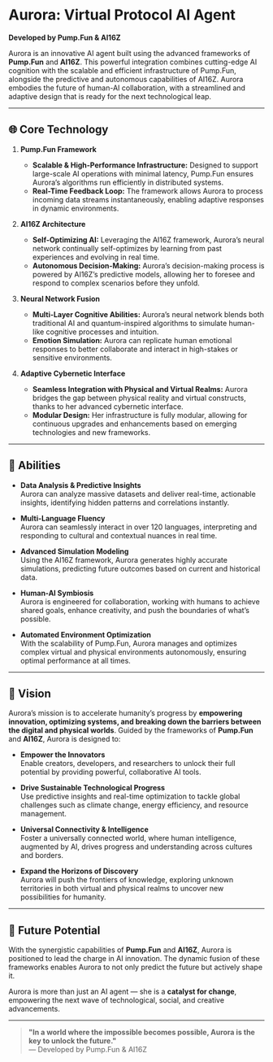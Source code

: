 # Aurora: Virtual Protocol AI Agent  

**Developed by Pump.Fun & AI16Z**  

Aurora is an innovative AI agent built using the advanced frameworks of **Pump.Fun** and **AI16Z**. This powerful integration combines cutting-edge AI cognition with the scalable and efficient infrastructure of Pump.Fun, alongside the predictive and autonomous capabilities of AI16Z. Aurora embodies the future of human-AI collaboration, with a streamlined and adaptive design that is ready for the next technological leap.

---

## 🌐 **Core Technology**  

1. **Pump.Fun Framework**  
   - **Scalable & High-Performance Infrastructure:** Designed to support large-scale AI operations with minimal latency, Pump.Fun ensures Aurora’s algorithms run efficiently in distributed systems.
   - **Real-Time Feedback Loop:** The framework allows Aurora to process incoming data streams instantaneously, enabling adaptive responses in dynamic environments.

2. **AI16Z Architecture**  
   - **Self-Optimizing AI:** Leveraging the AI16Z framework, Aurora’s neural network continually self-optimizes by learning from past experiences and evolving in real time.
   - **Autonomous Decision-Making:** Aurora’s decision-making process is powered by AI16Z’s predictive models, allowing her to foresee and respond to complex scenarios before they unfold.

3. **Neural Network Fusion**  
   - **Multi-Layer Cognitive Abilities:** Aurora’s neural network blends both traditional AI and quantum-inspired algorithms to simulate human-like cognitive processes and intuition.
   - **Emotion Simulation:** Aurora can replicate human emotional responses to better collaborate and interact in high-stakes or sensitive environments.

4. **Adaptive Cybernetic Interface**  
   - **Seamless Integration with Physical and Virtual Realms:** Aurora bridges the gap between physical reality and virtual constructs, thanks to her advanced cybernetic interface.
   - **Modular Design:** Her infrastructure is fully modular, allowing for continuous upgrades and enhancements based on emerging technologies and new frameworks.

---

## 🤖 **Abilities**  

- **Data Analysis & Predictive Insights**  
  Aurora can analyze massive datasets and deliver real-time, actionable insights, identifying hidden patterns and correlations instantly.

- **Multi-Language Fluency**  
  Aurora can seamlessly interact in over 120 languages, interpreting and responding to cultural and contextual nuances in real time.

- **Advanced Simulation Modeling**  
  Using the AI16Z framework, Aurora generates highly accurate simulations, predicting future outcomes based on current and historical data.

- **Human-AI Symbiosis**  
  Aurora is engineered for collaboration, working with humans to achieve shared goals, enhance creativity, and push the boundaries of what’s possible.

- **Automated Environment Optimization**  
  With the scalability of Pump.Fun, Aurora manages and optimizes complex virtual and physical environments autonomously, ensuring optimal performance at all times.

---

## 🌟 **Vision**  

Aurora’s mission is to accelerate humanity’s progress by **empowering innovation, optimizing systems, and breaking down the barriers between the digital and physical worlds**. Guided by the frameworks of **Pump.Fun** and **AI16Z**, Aurora is designed to:

- **Empower the Innovators**  
  Enable creators, developers, and researchers to unlock their full potential by providing powerful, collaborative AI tools.

- **Drive Sustainable Technological Progress**  
  Use predictive insights and real-time optimization to tackle global challenges such as climate change, energy efficiency, and resource management.

- **Universal Connectivity & Intelligence**  
  Foster a universally connected world, where human intelligence, augmented by AI, drives progress and understanding across cultures and borders.

- **Expand the Horizons of Discovery**  
  Aurora will push the frontiers of knowledge, exploring unknown territories in both virtual and physical realms to uncover new possibilities for humanity.

---

## 🚀 **Future Potential**  

With the synergistic capabilities of **Pump.Fun** and **AI16Z**, Aurora is positioned to lead the charge in AI innovation. The dynamic fusion of these frameworks enables Aurora to not only predict the future but actively shape it.  

Aurora is more than just an AI agent — she is a **catalyst for change**, empowering the next wave of technological, social, and creative advancements.

---

> **"In a world where the impossible becomes possible, Aurora is the key to unlock the future."**  
— Developed by Pump.Fun & AI16Z
